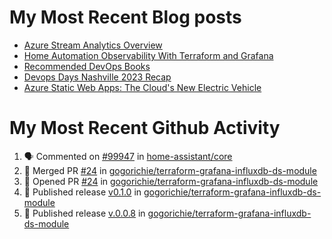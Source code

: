 # My Most Recent Blog posts
<!-- BLOG-POST-LIST:START -->
- [Azure Stream Analytics Overview](https://www.gogorichie.com/blog/microsoft/azure-stream-analytics-overview/)
- [Home Automation Observability With Terraform and Grafana](https://www.gogorichie.com/blog/homeautomationobservability/)
- [Recommended DevOps Books](https://www.gogorichie.com/blog/recommendeddevopsbooks/)
- [Devops Days Nashville 2023 Recap](https://www.gogorichie.com/blog/devopsdaysnashville2023recap/)
- [Azure Static Web Apps: The Cloud&#39;s New Electric Vehicle](https://www.gogorichie.com/blog/microsoft/azurespringcleaning2023/)
<!-- BLOG-POST-LIST:END -->


# My Most Recent Github Activity
<!--START_SECTION:activity-->
1. 🗣 Commented on [#99947](https://github.com/home-assistant/core/issues/99947#issuecomment-1712490324) in [home-assistant/core](https://github.com/home-assistant/core)
2. 🎉 Merged PR [#24](https://github.com/gogorichie/terraform-grafana-influxdb-ds-module/pull/24) in [gogorichie/terraform-grafana-influxdb-ds-module](https://github.com/gogorichie/terraform-grafana-influxdb-ds-module)
3. 💪 Opened PR [#24](https://github.com/gogorichie/terraform-grafana-influxdb-ds-module/pull/24) in [gogorichie/terraform-grafana-influxdb-ds-module](https://github.com/gogorichie/terraform-grafana-influxdb-ds-module)
4. 🚀 Published release [v0.1.0](https://github.com/gogorichie/terraform-grafana-influxdb-ds-module/releases/tag/v0.1.0) in [gogorichie/terraform-grafana-influxdb-ds-module](https://github.com/gogorichie/terraform-grafana-influxdb-ds-module)
5. 🚀 Published release [v.0.0.8](https://github.com/gogorichie/terraform-grafana-influxdb-ds-module/releases/tag/v.0.0.8) in [gogorichie/terraform-grafana-influxdb-ds-module](https://github.com/gogorichie/terraform-grafana-influxdb-ds-module)
<!--END_SECTION:activity-->

